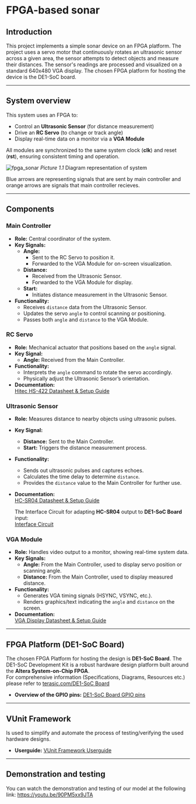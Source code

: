# FPGA-based sonar

## Introduction
This project implements a simple sonar device on an FPGA platform. The project uses a servo motor that continuously rotates an ultrasonic sensor across a given area, the sensor attempts to detect objects and measure their distances. The sensor's readings are processed and visualized on a standard 640x480 VGA display. The chosen FPGA platform for hosting the device is the DE1-SoC board.

---
## System overview
This system uses an FPGA to:
- Control an **Ultrasonic Sensor** (for distance measurement)
- Drive an **RC Servo** (to change or track angle)
- Display real-time data on a monitor via a **VGA Module** <br>

All modules are synchronized to the same system clock (**clk**) and reset (**rst**), ensuring consistent timing and operation.

![fpga_sonar](https://github.com/user-attachments/assets/d8b92e8a-8a8f-43a5-ae86-68276216fae8)
_Picture 1.1_ Diagram representation of system

Blue arrows are representing signals that are sent by main controller and orange arrows are signals that main controller recieves.

---
## Components
### Main Controller
- **Role:** Central coordinator of the system.  
- **Key Signals:**  
  - **Angle:**  
    - Sent to the RC Servo to position it.  
    - Forwarded to the VGA Module for on-screen visualization.  
  - **Distance:**  
    - Received from the Ultrasonic Sensor.  
    - Forwarded to the VGA Module for display.
  - **Start:**
    - Initiates distance measurement in the Ultrasonic Sensor.     
- **Functionality:**  
  - Receives `distance` data from the Ultrasonic Sensor.  
  - Updates the servo `angle` to control scanning or positioning.  
  - Passes both `angle` and `distance` to the VGA Module.

### RC Servo
- **Role:** Mechanical actuator that positions based on the `angle` signal.  
- **Key Signal:**  
  - **Angle:** Received from the Main Controller.  
- **Functionality:**  
  - Interprets the `angle` command to rotate the servo accordingly.  
  - Physically adjust the Ultrasonic Sensor’s orientation.
- **Documentation:**  
  [Hitec HS-422 Datasheet & Setup Guide](https://github.com/etf-unibl/fpga-sonar/blob/main/docs/rc-servo.md)  

### Ultrasonic Sensor
- **Role:** Measures distance to nearby objects using ultrasonic pulses.  
- **Key Signal:**
  - **Distance:** Sent to the Main Controller.
  - **Start:** Triggers the distance measurement process.   
- **Functionality:**  
  - Sends out ultrasonic pulses and captures echoes.  
  - Calculates the time delay to determine `distance`.  
  - Provides the `distance` value to the Main Controller for further use.
- **Documentation:**  
  [HC-SR04 Datasheet & Setup Guide](https://github.com/etf-unibl/fpga-sonar/blob/main/docs/hc-sr04.md)  <br>
  
  The Interface Circuit for adapting **HC-SR04** output to **DE1-SoC Board** input:<br>
  [Interface Circuit](https://github.com/etf-unibl/fpga-sonar/blob/main/docs/interface_circuit.md) <br>
  
### VGA Module
- **Role:** Handles video output to a monitor, showing real-time system data.  
- **Key Signals:**  
  - **Angle:** From the Main Controller, used to display servo position or scanning angle.  
  - **Distance:** From the Main Controller, used to display measured distance.  
- **Functionality:**  
  - Generates VGA timing signals (HSYNC, VSYNC, etc.).  
  - Renders graphics/text indicating the `angle` and `distance` on the screen.
- **Documentation:**  
  [VGA Display Datasheet & Setup Guide](https://github.com/etf-unibl/fpga-sonar/blob/main/docs/VGA.md)

---
## FPGA Platform (DE1-SoC Board)
The chosen FPGA Platform for hosting the design is **DE1-SoC Board**. The DE1-SoC Development Kit is a robust hardware design platform built around the **Altera System-on-Chip FPGA**. <br> For comprehensive information (Specifications, Diagrams, Resources etc.) please refer to [terasic.com/DE1-SoC Board](https://www.terasic.com.tw/cgi-bin/page/archive.pl?Language=English&No=836)
- **Overview of the GPIO pins:**
  [DE1-SoC Board GPIO pins](https://github.com/etf-unibl/fpga-sonar/blob/main/docs/GPIO.md)  

---
## VUnit Framework
Is used to simplify and automate the process of testing/verifying the used hardware designs.
- **Userguide:**
  [VUnit Framework Userguide](https://github.com/etf-unibl/fpga-sonar/blob/main/docs/VUnitFramework_UserGuide.md)

---
## Demonstration and testing
You can watch the demonstration and testing of our model at the following link: https://youtu.be/90PM5xx9JTA
